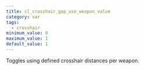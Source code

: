 ```yaml
---
title: cl_crosshair_gap_use_weapon_value
category: var
tags:
  - crosshair
minimum_value: 0
maximum_value: 1
default_value: 1
---
```


Toggles using defined crosshair distances per weapon.